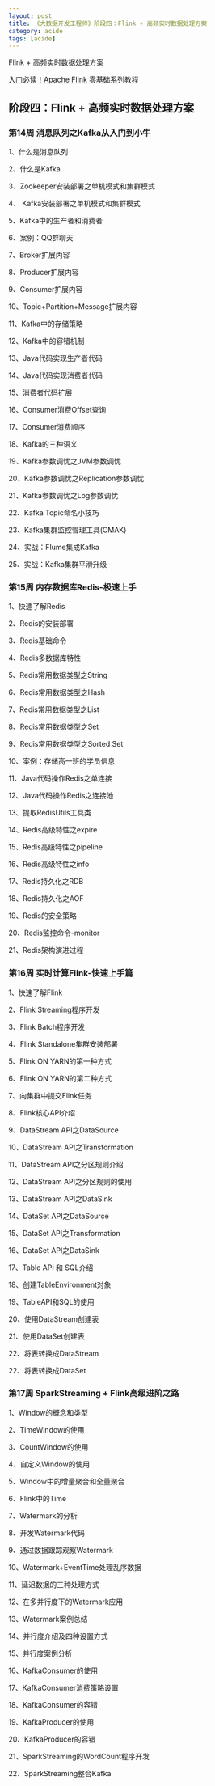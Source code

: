 ```yaml
---
layout: post
title: 《大数据开发工程师》阶段四：Flink + 高频实时数据处理方案 
category: acide
tags: [acide]
---
```


Flink + 高频实时数据处理方案 

[入门必读！Apache Flink 零基础系列教程](https://developer.aliyun.com/article/753999?utm_content=g_1000138786)

## 阶段四：Flink + 高频实时数据处理方案  
### 第14周   消息队列之Kafka从入门到小牛   
1、什么是消息队列  

2、什么是Kafka  

3、Zookeeper安装部署之单机模式和集群模式  

4、 Kafka安装部署之单机模式和集群模式  

5、Kafka中的生产者和消费者  

6、案例：QQ群聊天  

7、Broker扩展内容  

8、Producer扩展内容  

9、Consumer扩展内容  

10、Topic+Partition+Message扩展内容  

11、Kafka中的存储策略  

12、Kafka中的容错机制  

13、Java代码实现生产者代码  

14、Java代码实现消费者代码  

15、消费者代码扩展  

16、Consumer消费Offset查询  

17、Consumer消费顺序  

18、Kafka的三种语义  

19、Kafka参数调忧之JVM参数调忧  

20、Kafka参数调忧之Replication参数调忧  

21、Kafka参数调忧之Log参数调忧  

22、Kafka Topic命名小技巧  

23、Kafka集群监控管理工具(CMAK)  

24、实战：Flume集成Kafka  

25、实战：Kafka集群平滑升级  

  

### 第15周   内存数据库Redis-极速上手   
1、快速了解Redis  

2、Redis的安装部署  

3、Redis基础命令  

4、Redis多数据库特性  

5、Redis常用数据类型之String  

6、Redis常用数据类型之Hash  

7、Redis常用数据类型之List  

8、Redis常用数据类型之Set  

9、Redis常用数据类型之Sorted Set  

10、案例：存储高一班的学员信息  

11、Java代码操作Redis之单连接  

12、Java代码操作Redis之连接池  

13、提取RedisUtils工具类  

14、Redis高级特性之expire  

15、Redis高级特性之pipeline  

16、Redis高级特性之info  

17、Redis持久化之RDB  

18、Redis持久化之AOF  

19、Redis的安全策略  

20、Redis监控命令-monitor  

21、Redis架构演进过程  

  

### 第16周   实时计算Flink-快速上手篇   
1、快速了解Flink  

2、Flink Streaming程序开发  

3、Flink Batch程序开发  

4、Flink Standalone集群安装部署  

5、Flink ON YARN的第一种方式  

6、Flink ON YARN的第二种方式  

7、向集群中提交Flink任务  

8、Flink核心API介绍  

9、DataStream API之DataSource  

10、DataStream API之Transformation  

11、DataStream API之分区规则介绍  

12、DataStream API之分区规则的使用  

13、DataStream API之DataSink  

14、DataSet API之DataSource  

15、DataSet API之Transformation  

16、DataSet API之DataSink  

17、Table API 和 SQL介绍  

18、创建TableEnvironment对象  

19、TableAPI和SQL的使用  

20、使用DataStream创建表  

21、使用DataSet创建表  

22、将表转换成DataStream  

22、将表转换成DataSet  

  

### 第17周   SparkStreaming + Flink高级进阶之路   
1、Window的概念和类型  

2、TimeWindow的使用  

3、CountWindow的使用  

4、自定义Window的使用  

5、Window中的增量聚合和全量聚合  

6、Flink中的Time  

7、Watermark的分析  

8、开发Watermark代码  

9、通过数据跟踪观察Watermark  

10、Watermark+EventTime处理乱序数据  

11、延迟数据的三种处理方式  

12、在多并行度下的Watermark应用  

13、Watermark案例总结  

14、并行度介绍及四种设置方式  

15、并行度案例分析  

16、KafkaConsumer的使用  

17、KafkaConsumer消费策略设置  

18、KafkaConsumer的容错  

19、KafkaProducer的使用  

20、KafkaProducer的容错  

21、SparkStreaming的WordCount程序开发  

22、SparkStreaming整合Kafka  

  

